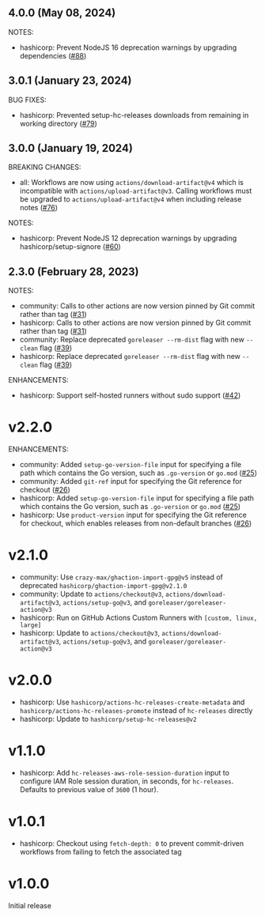 ## 4.0.0 (May 08, 2024)

NOTES:

* hashicorp: Prevent NodeJS 16 deprecation warnings by upgrading dependencies ([#88](https://github.com/hashicorp/ghaction-terraform-provider-release/issues/88))

## 3.0.1 (January 23, 2024)

BUG FIXES:

* hashicorp: Prevented setup-hc-releases downloads from remaining in working directory ([#79](https://github.com/hashicorp/ghaction-terraform-provider-release/issues/79))

## 3.0.0 (January 19, 2024)

BREAKING CHANGES:

* all: Workflows are now using `actions/download-artifact@v4` which is incompatible with `actions/upload-artifact@v3`. Calling workflows must be upgraded to `actions/upload-artifact@v4` when including release notes ([#76](https://github.com/hashicorp/ghaction-terraform-provider-release/issues/76))

NOTES:

* hashicorp: Prevent NodeJS 12 deprecation warnings by upgrading hashicorp/setup-signore ([#60](https://github.com/hashicorp/ghaction-terraform-provider-release/issues/60))

## 2.3.0 (February 28, 2023)

NOTES:

* community: Calls to other actions are now version pinned by Git commit rather than tag ([#31](https://github.com/hashicorp/ghaction-terraform-provider-release/issues/31))
* hashicorp: Calls to other actions are now version pinned by Git commit rather than tag ([#31](https://github.com/hashicorp/ghaction-terraform-provider-release/issues/31))
* community: Replace deprecated `goreleaser --rm-dist` flag with new `--clean` flag ([#39](https://github.com/hashicorp/ghaction-terraform-provider-release/issues/39))
* hashicorp: Replace deprecated `goreleaser --rm-dist` flag with new `--clean` flag ([#39](https://github.com/hashicorp/ghaction-terraform-provider-release/issues/39))

ENHANCEMENTS:

* hashicorp: Support self-hosted runners without sudo support ([#42](https://github.com/hashicorp/ghaction-terraform-provider-release/issues/42))

# v2.2.0

ENHANCEMENTS:

* community: Added `setup-go-version-file` input for specifying a file path which contains the Go version, such as `.go-version` or `go.mod` ([#25](https://github.com/hashicorp/ghaction-terraform-provider-release/pull/25))
* community: Added `git-ref` input for specifying the Git reference for checkout ([#26](https://github.com/hashicorp/ghaction-terraform-provider-release/pull/26))
* hashicorp: Added `setup-go-version-file` input for specifying a file path which contains the Go version, such as `.go-version` or `go.mod` ([#25](https://github.com/hashicorp/ghaction-terraform-provider-release/pull/25))
* hashicorp: Use `product-version` input for specifying the Git reference for checkout, which enables releases from non-default branches ([#26](https://github.com/hashicorp/ghaction-terraform-provider-release/pull/26))


# v2.1.0

* community: Use `crazy-max/ghaction-import-gpg@v5` instead of deprecated `hashicorp/ghaction-import-gpg@v2.1.0`
* community: Update to `actions/checkout@v3`, `actions/download-artifact@v3`, `actions/setup-go@v3`, and `goreleaser/goreleaser-action@v3`
* hashicorp: Run on GitHub Actions Custom Runners with `[custom, linux, large]`
* hashicorp: Update to `actions/checkout@v3`, `actions/download-artifact@v3`, `actions/setup-go@v3`, and `goreleaser/goreleaser-action@v3`

# v2.0.0

* hashicorp: Use `hashicorp/actions-hc-releases-create-metadata` and `hashicorp/actions-hc-releases-promote` instead of `hc-releases` directly
* hashicorp: Update to `hashicorp/setup-hc-releases@v2`

# v1.1.0

* hashicorp: Add `hc-releases-aws-role-session-duration` input to configure IAM Role session duration, in seconds, for `hc-releases`. Defaults to previous value of `3600` (1 hour).

# v1.0.1

* hashicorp: Checkout using `fetch-depth: 0` to prevent commit-driven workflows from failing to fetch the associated tag

# v1.0.0

Initial release
